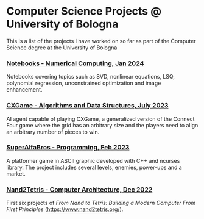 # Computer Science Projects @ University of Bologna
This is a list of the projects I have worked on so far as part of the Computer Science degree at the University of Bologna

### [Notebooks - Numerical Computing, Jan 2024](https://github.com/MattiaFerrarini/Numerical-Computing)
Notebooks covering topics such as SVD, nonlinear equations, LSQ, polynomial regression, unconstrained optimization and image enhancement.

### [CXGame - Algorithms and Data Structures, July 2023](https://github.com/maforn/CXGame) 
AI agent capable of playing CXGame, a generalized version of the Connect Four game where the grid has an arbitrary size and the players need to align an arbitrary number of pieces to win. 

### [SuperAlfaBros - Programming, Feb 2023](https://github.com/maforn/SuperAlfaBros)
A platformer game in ASCII graphic developed with C++ and ncurses library.
The project includes several levels, enemies, power-ups and a market.

### [Nand2Tetris - Computer Architecture, Dec 2022](https://github.com/MattiaFerrarini/Nand2Tetris)
First six projects of _From Nand to Tetris: Building a Modern Computer From First Principles_ (https://www.nand2tetris.org/).
